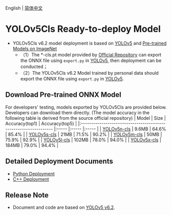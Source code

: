 English | [简体中文](README_CN.md)

# YOLOv5Cls Ready-to-deploy Model

- YOLOv5Cls v6.2 model deployment is based on [YOLOv5](https://github.com/ultralytics/yolov5/tree/v6.2) and [Pre-trained Models on ImageNet](https://github.com/ultralytics/yolov5/releases/tag/v6.2)
  - （1）The *-cls.pt model provided by [Official Repository](https://github.com/ultralytics/yolov5/releases/tag/v6.2) can export the ONNX file using `export.py` in [YOLOv5](https://github.com/ultralytics/yolov5), then deployment can be conducted；
  - （2）The YOLOv5Cls v6.2 Model trained by personal data should export the ONNX file using `export.py` in [YOLOv5](https://github.com/ultralytics/yolov5).


## Download Pre-trained ONNX Model

For developers' testing, models exported by YOLOv5Cls are provided below. Developers can download them directly. (The model accuracy in the following table is derived from the source official repository)
| Model                                                               | Size    | Accuracy(top1)  | Accuracy(top5)    |
|:---------------------------------------------------------------- |:----- |:----- |:----- |
| [YOLOv5n-cls](https://bj.bcebos.com/paddlehub/fastdeploy/yolov5n-cls.onnx) | 9.6MB | 64.6% | 85.4% |
| [YOLOv5s-cls](https://bj.bcebos.com/paddlehub/fastdeploy/yolov5s-cls.onnx) | 21MB | 71.5% | 90.2% |
| [YOLOv5m-cls](https://bj.bcebos.com/paddlehub/fastdeploy/yolov5m-cls.onnx) | 50MB | 75.9% | 92.9% |
| [YOLOv5l-cls](https://bj.bcebos.com/paddlehub/fastdeploy/yolov5l-cls.onnx) | 102MB | 78.0% | 94.0% |
| [YOLOv5x-cls](https://bj.bcebos.com/paddlehub/fastdeploy/yolov5x-cls.onnx) | 184MB | 79.0% | 94.4% |


## Detailed Deployment Documents

- [Python Deployment](python)
- [C++ Deployment](cpp)

## Release Note

- Document and code are based on [YOLOv5 v6.2](https://github.com/ultralytics/yolov5/tree/v6.2).
